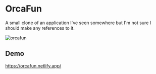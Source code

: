 # OrcaFun
A small clone of an application I've seen somewhere but I'm not sure I should make any references to it.

![orcafun](https://github.com/retsi101/OrcaFun/assets/20133696/35edd81f-f816-401d-9f19-42d93c0100db)

## Demo
https://orcafun.netlify.app/
